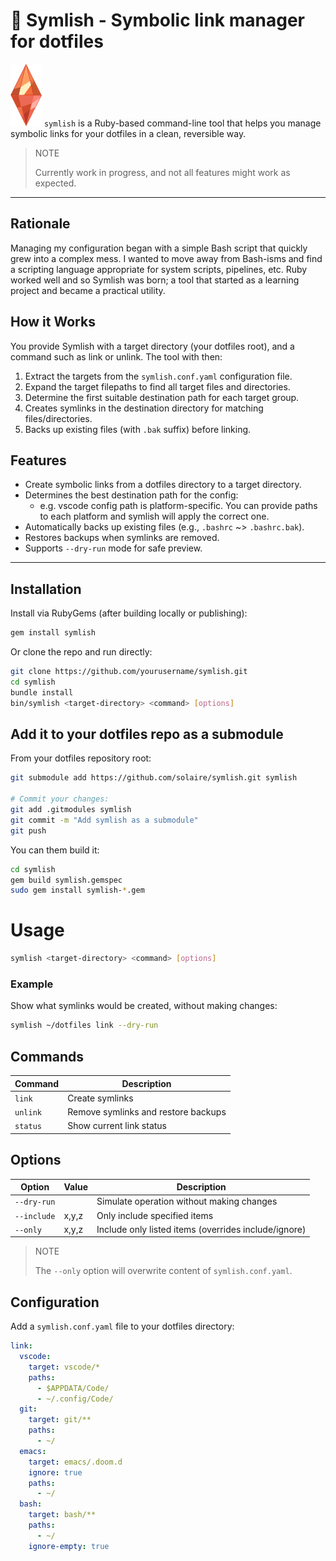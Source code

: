 # 💎 Symlish - Symbolic link manager for dotfiles

![](image.png) `symlish` is a Ruby-based command-line tool that helps you manage symbolic links for your dotfiles in a clean, reversible way.

> NOTE
>
> Currently work in progress, and not all features might work as expected.

---

## Rationale

Managing my configuration began with a simple Bash script that quickly grew into a complex mess. I wanted to move away from Bash-isms and find a scripting language appropriate for system scripts, pipelines, etc. Ruby worked well and so Symlish was born; a tool that started as a learning project and became a practical utility.

## How it Works

You provide Symlish with a target directory (your dotfiles root), and a command such as link or unlink. The tool with then:
1. Extract the targets from the `symlish.conf.yaml` configuration file.
2. Expand the target filepaths to find all target files and directories.
3. Determine the first suitable destination path for each target group.
4. Creates symlinks in the destination directory for matching files/directories.
5. Backs up existing files (with `.bak` suffix) before linking.

## Features

- Create symbolic links from a dotfiles directory to a target directory.
- Determines the best destination path for the config:
   - e.g. vscode config path is platform-specific. You can provide paths to each platform and symlish will apply the correct one.
- Automatically backs up existing files (e.g., `.bashrc` ~> `.bashrc.bak`).
- Restores backups when symlinks are removed.
- Supports `--dry-run` mode for safe preview.

---

## Installation

Install via RubyGems (after building locally or publishing):

```bash
gem install symlish
```

Or clone the repo and run directly:
```bash
git clone https://github.com/yourusername/symlish.git
cd symlish
bundle install
bin/symlish <target-directory> <command> [options]
```

## Add it to your dotfiles repo as a submodule

From your dotfiles repository root:
```bash
git submodule add https://github.com/solaire/symlish.git symlish

# Commit your changes:
git add .gitmodules symlish
git commit -m "Add symlish as a submodule"
git push
```

You can them build it:
```bash
cd symlish
gem build symlish.gemspec 
sudo gem install symlish-*.gem
```

# Usage

```bash
symlish <target-directory> <command> [options]
```

### Example

Show what symlinks would be created, without making changes:
```bash
symlish ~/dotfiles link --dry-run
```

## Commands

| Command  | Description                         |
| -------- | ----------------------------------- |
| `link`   | Create symlinks                     |
| `unlink` | Remove symlinks and restore backups |
| `status` | Show current link status            |

## Options

| Option      | Value | Description                                          |
| ----------- | ----- | ---------------------------------------------------- |
| `--dry-run` |       | Simulate operation without making changes            |
| `--include` | x,y,z | Only include specified items                         |
| `--only`    | x,y,z | Include only listed items (overrides include/ignore) |

> NOTE
>
> The `--only` option will overwrite content of `symlish.conf.yaml`.

## Configuration

Add a `symlish.conf.yaml` file to your dotfiles directory:
```yaml
link:
  vscode:
    target: vscode/*
    paths:
      - $APPDATA/Code/
      - ~/.config/Code/
  git:
    target: git/**
    paths:
      - ~/
  emacs:
    target: emacs/.doom.d
    ignore: true
    paths:
      - ~/
  bash:
    target: bash/**
    paths:
      - ~/
    ignore-empty: true

```